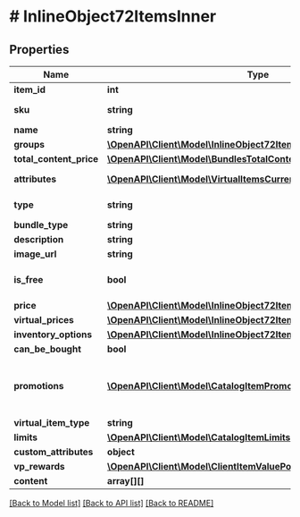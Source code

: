 # # InlineObject72ItemsInner

## Properties

Name | Type | Description | Notes
------------ | ------------- | ------------- | -------------
**item_id** | **int** | Internal unique item ID that is provided upon item creation. | [optional]
**sku** | **string** | Unique item ID. The SKU may contain only lowercase and uppercase Latin alphanumeric characters, periods, dashes, and underscores. | [optional]
**name** | **string** | Item name. | [optional]
**groups** | [**\OpenAPI\Client\Model\InlineObject72ItemsInnerGroupsInner[]**](InlineObject72ItemsInnerGroupsInner.md) | Groups the item belongs to. | [optional]
**total_content_price** | [**\OpenAPI\Client\Model\BundlesTotalContentPrice**](BundlesTotalContentPrice.md) |  | [optional]
**attributes** | [**\OpenAPI\Client\Model\VirtualItemsCurrencyClientAttributesInner[]**](VirtualItemsCurrencyClientAttributesInner.md) | List of attributes and their values corresponding to the item. Can be used for catalog filtering. | [optional]
**type** | **string** | Type of item: &#x60;virtual_good&#x60;/&#x60;virtual_currency&#x60;/&#x60;bundle&#x60;/&#x60;game_key&#x60;/&#x60;physical_good&#x60;. | [optional]
**bundle_type** | **string** | Bundle type. Returned if item type is a bundle. | [optional]
**description** | **string** | Item description. | [optional]
**image_url** | **string** | Image URL. | [optional]
**is_free** | **bool** | If &#x60;true&#x60;, the item is free. | [optional] [default to false]
**price** | [**\OpenAPI\Client\Model\InlineObject72ItemsInnerPrice**](InlineObject72ItemsInnerPrice.md) |  | [optional]
**virtual_prices** | [**\OpenAPI\Client\Model\InlineObject72ItemsInnerVirtualPricesInner[]**](InlineObject72ItemsInnerVirtualPricesInner.md) | Virtual prices. | [optional]
**inventory_options** | [**\OpenAPI\Client\Model\InlineObject72ItemsInnerInventoryOptions**](InlineObject72ItemsInnerInventoryOptions.md) |  | [optional]
**can_be_bought** | **bool** | If &#x60;true&#x60;, the user can buy an item. | [optional]
**promotions** | [**\OpenAPI\Client\Model\CatalogItemPromotionsInner[]**](CatalogItemPromotionsInner.md) | Applied promotions for specific items in the cart. The array is returned in the following cases:  * A discount promotion is configured for a specific item.  * A promo code with the **Discount on selected items** setting is applied.  If no item-level promotions are applied, an empty array is returned. | [optional]
**virtual_item_type** | **string** | Type of virtual item. | [optional]
**limits** | [**\OpenAPI\Client\Model\CatalogItemLimits**](CatalogItemLimits.md) |  | [optional]
**custom_attributes** | **object** | A JSON object containing item attributes and values. | [optional]
**vp_rewards** | [**\OpenAPI\Client\Model\ClientItemValuePointRewardInner[]**](ClientItemValuePointRewardInner.md) | Value point item reward. | [optional]
**content** | **array[][]** |  | [optional]

[[Back to Model list]](../../README.md#models) [[Back to API list]](../../README.md#endpoints) [[Back to README]](../../README.md)
